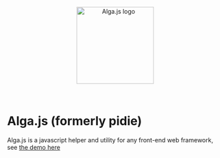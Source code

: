 <p align="center">
  <a href="https://tedirghazali.gitbook.io/algajs/" target="_blank" rel="noopener noreferrer">
    <img width="180" src="alga-js-logo.png" alt="Alga.js logo">
  </a>
</p>
<br/>

# Alga.js (formerly pidie)
Alga.js is a javascript helper and utility for any front-end web framework, see [the demo here](https://tedirghazali.gitbook.io/algajs/)
